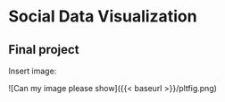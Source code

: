 # Social Data Visualization

## Final project

Insert image:

![Can my image please show]({{< baseurl >}}/pltfig.png)
